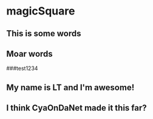 # magicSquare

## This is some words
## Moar words


###test1234

## My name is LT and I'm awesome!
## I think CyaOnDaNet made it this far?
